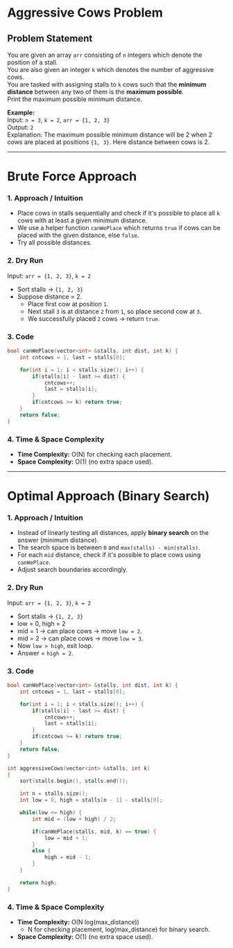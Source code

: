 # Aggressive Cows Problem

## Problem Statement
You are given an array `arr` consisting of `n` integers which denote the position of a stall.  
You are also given an integer `k` which denotes the number of aggressive cows.  
You are tasked with assigning stalls to `k` cows such that the **minimum distance** between any two of them is the **maximum possible**.  
Print the maximum possible minimum distance.

**Example:**  
Input: `n = 3`, `k = 2`, `arr = {1, 2, 3}`  
Output: `2`  
Explanation: The maximum possible minimum distance will be 2 when 2 cows are placed at positions `{1, 3}`. Here distance between cows is 2.

---

# Brute Force Approach

### 1. Approach / Intuition
- Place cows in stalls sequentially and check if it's possible to place all `k` cows with at least a given minimum distance.  
- We use a helper function `canWePlace` which returns `true` if cows can be placed with the given distance, else `false`.  
- Try all possible distances.

### 2. Dry Run
Input: `arr = {1, 2, 3}`, `k = 2`  
- Sort stalls → `{1, 2, 3}`  
- Suppose distance = 2.  
  - Place first cow at position `1`.  
  - Next stall `3` is at distance `2` from `1`, so place second cow at `3`.  
  - We successfully placed `2` cows → return `true`.  

### 3. Code
```cpp
bool canWePlace(vector<int> &stalls, int dist, int k) {
    int cntcows = 1, last = stalls[0];

    for(int i = 1; i < stalls.size(); i++) {
        if(stalls[i] - last >= dist) {
            cntcows++;
            last = stalls[i];
        }
        if(cntcows >= k) return true;
    }
    return false;
}
```

### 4. Time & Space Complexity
- **Time Complexity:** O(N) for checking each placement.  
- **Space Complexity:** O(1) (no extra space used).  

---

# Optimal Approach (Binary Search)

### 1. Approach / Intuition
- Instead of linearly testing all distances, apply **binary search** on the answer (minimum distance).  
- The search space is between `0` and `max(stalls) - min(stalls)`.  
- For each `mid` distance, check if it's possible to place cows using `canWePlace`.  
- Adjust search boundaries accordingly.

### 2. Dry Run
Input: `arr = {1, 2, 3}`, `k = 2`  
- Sort stalls → `{1, 2, 3}`  
- low = 0, high = 2  
- mid = 1 → can place cows → move `low = 2`.  
- mid = 2 → can place cows → move `low = 3`.  
- Now `low > high`, exit loop.  
- Answer = `high = 2`.  

### 3. Code
```cpp
bool canWePlace(vector<int> &stalls, int dist, int k) {
    int cntcows = 1, last = stalls[0];

    for(int i = 1; i < stalls.size(); i++) {
        if(stalls[i] - last >= dist) {
            cntcows++;
            last = stalls[i];
        }
        if(cntcows >= k) return true;
    }
    return false;
}

int aggressiveCows(vector<int> &stalls, int k)
{
    sort(stalls.begin(), stalls.end());

    int n = stalls.size();
    int low = 0, high = stalls[n - 1] - stalls[0];

    while(low <= high) {
        int mid = (low + high) / 2;

        if(canWePlace(stalls, mid, k) == true) {
            low = mid + 1;
        }
        else {
            high = mid - 1;
        }
    }

    return high;
}
```

### 4. Time & Space Complexity
- **Time Complexity:** O(N log(max_distance))  
  - N for checking placement, log(max_distance) for binary search.  
- **Space Complexity:** O(1) (no extra space used).  
